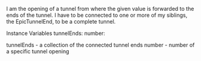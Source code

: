 I am the opening of a tunnel from where the given value is forwarded to the ends of the tunnel. I have to be connected to one or more of my siblings, the EpicTunnelEnd, to be a complete tunnel.

Instance Variables
	tunnelEnds:		<Object>
	number:		<Object>

tunnelEnds
	- a collection of the connected tunnel ends
number
	- number of a specific tunnel opening
